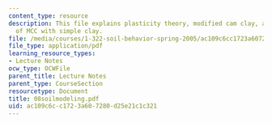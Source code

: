 ```yaml
---
content_type: resource
description: This file explains plasticity theory, modified cam clay, and comparison
  of MCC with simple clay.
file: /media/courses/1-322-soil-behavior-spring-2005/ac109c6cc1723a607280d25e21c1c321_08soilmodeling.pdf
file_type: application/pdf
learning_resource_types:
- Lecture Notes
ocw_type: OCWFile
parent_title: Lecture Notes
parent_type: CourseSection
resourcetype: Document
title: 08soilmodeling.pdf
uid: ac109c6c-c172-3a60-7280-d25e21c1c321
---
```

